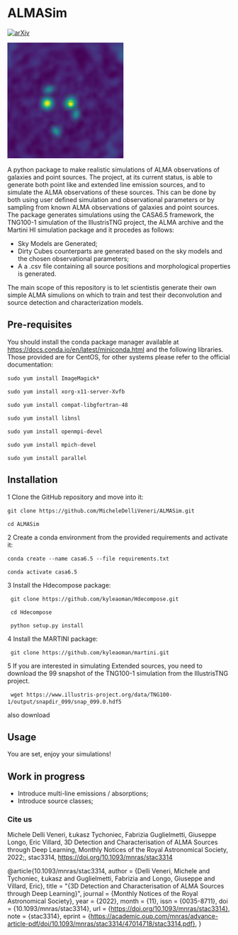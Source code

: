 # ALMASim
[![arXiv](https://img.shields.io/badge/arXiv-2211.11462-00ff00.svg)](https://arxiv.org/abs/2211.11462) 

![](images/Icon.png)

A python package to make realistic simulations of ALMA observations of galaxies and point sources. 
The project, at its current status, is able to generate both point like and extended line emission sources, and to simulate the ALMA observations of these sources.
This can be done by both using user defined simulation and observational parameters or by sampling from known ALMA observations of galaxies and point sources. The package generates 
simulations using the CASA6.5 framework, the TNG100-1 simulation of the IllustrisTNG project, the ALMA archive and the Martini HI simulation package and it procedes as follows:
- Sky Models are Generated;
- Dirty Cubes counterparts are generated based on the sky models and the chosen observational parameters;
- A a .csv file containing all source positions and morphological properties is generated.

The main scope of this repository is to let scientistis generate their own simple ALMA simulions on which to train and test their deconvolution and source detection and characterization models.

## Pre-requisites
You should install the conda package manager available at https://docs.conda.io/en/latest/miniconda.html and the following libraries. Those provided are for CentOS, for other systems please refer to the official documentation:
<pre><code>sudo yum install ImageMagick*</code></pre>
<pre><code>sudo yum install xorg-x11-server-Xvfb</code></pre>
<pre><code>sudo yum install compat-libgfortran-48</code></pre>
<pre><code>sudo yum install libnsl</code></pre>
<pre><code>sudo yum install openmpi-devel</code></pre>
<pre><code>sudo yum install mpich-devel</code></pre>
<pre><code>sudo yum install parallel</code></pre>

## Installation
1 Clone the GitHub repository and move into it:
<pre><code>git clone https://github.com/MicheleDelliVeneri/ALMASim.git</code></pre>
<pre><code>cd ALMASim</code></pre>

2 Create a conda environment from the provided requirements and activate it:
<pre><code>conda create --name casa6.5 --file requirements.txt </code></pre>
<pre><code>conda activate casa6.5 </code></pre>

3 Install the Hdecompose package:
<pre><code> git clone https://github.com/kyleaoman/Hdecompose.git </code></pre>
<pre><code> cd Hdecompose </code></pre>
<pre><code> python setup.py install </code></pre>

4 Install the MARTINI package:
<pre><code> git clone https://github.com/kyleaoman/martini.git</code></pre>

5 If you are interested in simulating Extended sources, you need to download the 99 snapshot of the TNG100-1 simulation from the IllustrisTNG project.
<pre><code> wget https://www.illustris-project.org/data/TNG100-1/output/snapdir_099/snap_099.0.hdf5 </code></pre>
also download 
## Usage

You are set, enjoy your simulations!

 ## Work in progress
 - Introduce multi-line emissions / absorptions;
 - Introduce source classes;


### Cite us

Michele Delli Veneri, Łukasz Tychoniec, Fabrizia Guglielmetti, Giuseppe Longo, Eric Villard, 3D Detection and Characterisation of ALMA Sources through Deep Learning, Monthly Notices of the Royal Astronomical Society, 2022;, stac3314, https://doi.org/10.1093/mnras/stac3314

@article{10.1093/mnras/stac3314,
    author = {Delli Veneri, Michele and Tychoniec, Łukasz and Guglielmetti, Fabrizia and Longo, Giuseppe and Villard, Eric},
    title = "{3D Detection and Characterisation of ALMA Sources through Deep Learning}",
    journal = {Monthly Notices of the Royal Astronomical Society},
    year = {2022},
    month = {11},
    issn = {0035-8711},
    doi = {10.1093/mnras/stac3314},
    url = {https://doi.org/10.1093/mnras/stac3314},
    note = {stac3314},
    eprint = {https://academic.oup.com/mnras/advance-article-pdf/doi/10.1093/mnras/stac3314/47014718/stac3314.pdf},
}
